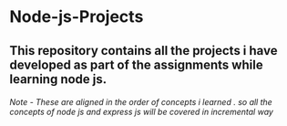 # Node-js-Projects
## This repository contains all the projects i have developed as part of the assignments while learning node js. 
###### Note - These are aligned in the order of concepts i learned . so all the concepts of node js and express js will be covered in incremental way
